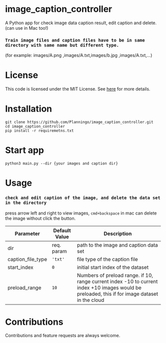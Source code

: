# image_caption_controller

A Python app for check image data caption result, edit caption and delete. (can use in Mac too!)

### `Train image files and caption files have to be in same directory with same name but different type.`

(for example: images/A.png ,images/A.txt,images/b.jpg ,images/A.txt,...)

# License

This code is licensed under the MIT License. See [here](https://github.com/brilam/remove-bg/blob/master/LICENSE) for more details.

# Installation

```
git clone https://github.com/Planningo/image_caption_controller.git
cd image_caption_controller
pip install -r requiremetns.txt
```

# Start app

`python3 main.py --dir {your images and caption dir}`

# Usage

### `check and edit caption of the image, and delete the data set in the directory`

press arrow left and right to view images, `cmd+backspace` in mac can delete the image without click the button.

| Parameter         | Default Value | Description                                                                                                                                     |
| ----------------- | ------------- | ----------------------------------------------------------------------------------------------------------------------------------------------- |
| dir               | req. param    | path to the image and caption data set                                                                                                          |
| caption_file_type | `'txt'`       | file type of the caption file                                                                                                                   |
| start_index       | `0`           | initial start index of the dataset                                                                                                              |
| preload_range     | `10`          | Numbers of preload range. if 10, range current index -10 to current index +10 images would be preloaded, this if for image dataset in the cloud |

# Contributions

Contributions and feature requests are always welcome.
